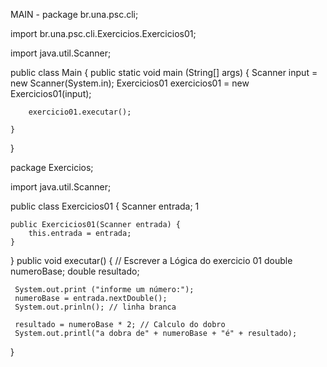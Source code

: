 MAIN - package br.una.psc.cli;

import br.una.psc.cli.Exercicios.Exercicios01;

import java.util.Scanner;

public class Main {
    public static void main (String[] args) {
        Scanner input = new Scanner(System.in);
        Exercicios01 exercicios01 = new Exercicios01(input);

        exercicio01.executar();

    }
}

package Exercicios;

import java.util.Scanner;

public class Exercicios01 {
    Scanner entrada; 1

    public Exercicios01(Scanner entrada) {
        this.entrada = entrada;
    }
}
 public void executar() {
     // Escrever a Lógica do exercicio 01
     double numeroBase;
     double resultado;

     System.out.print ("informe um número:");
     numeroBase = entrada.nextDouble();
     System.out.prinln(); // linha branca

     resultado = numeroBase * 2; // Calculo do dobro
     System.out.printl("a dobra de" + numeroBase + "é" + resultado);

 }
